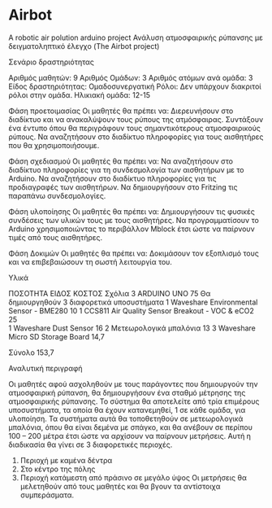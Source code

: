 # Airbot
A robotic air polution arduino project
Ανάλυση ατμοσφαιρικής ρύπανσης με δειγματοληπτικό έλεγχο (The Airbot project)

Σενάριο δραστηριότητας

Αριθμός μαθητών: 9
Αριθμός Ομάδων: 3
Αριθμός ατόμων ανά ομάδα: 3
Είδος  δραστηριότητας: Ομαδοσυνεργατική
Ρόλοι: Δεν υπάρχουν διακριτοί ρόλοι στην ομάδα.
Ηλικιακή ομάδα: 12-15

Φάση προετοιμασίας
Οι μαθητές θα πρέπει να: 
Διερευνήσουν στο διαδίκτυο και να ανακαλύψουν τους ρύπους της ατμόσφαιρας.
Συντάξουν ένα έντυπο όπου θα περιγράφουν τους σημαντικότερους ατμοσφαιρικούς ρύπους.
Να αναζητήσουν στο διαδίκτυο πληροφορίες για τους αισθητήρες που θα χρησιμοποιήσουμε.

Φάση σχεδιασμού
Οι μαθητές θα πρέπει να: 
Να αναζητήσουν στο διαδίκτυο πληροφορίες για τη συνδεσμολογία των αισθητήρων με το Arduino.
Να αναζητήσουν στο διαδίκτυο πληροφορίες για τις προδιαγραφές των αισθητήρων.
Να δημιουργήσουν στο Fritzing τις παραπάνω συνδεσμολογίες.


Φάση υλοποίησης
Οι μαθητές θα πρέπει να:
Δημιουργήσουν τις φυσικές συνδέσεις των υλικών τους με τους αισθητήρες.
Να προγραμματίσουν το Arduino χρησιμοποιώντας το περιβάλλον Mblock έτσι ώστε να παίρνουν τιμές από τους αισθητήρες.

Φάση Δοκιμών
Οι μαθητές θα πρέπει να:
Δοκιμάσουν τον εξοπλισμό τους και να επιβεβαιώσουν τη σωστή λειτουργία του.


Υλικά

ΠΟΣΟΤΗΤΑ	ΕΙΔΟΣ			                      								ΚΟΣΤΟΣ							        	      Σχόλια
3			    ARDUINO UNO										                  75				                Θα δημιουργηθούν 3 διαφορετικά υποσυστήματα
1			    Waveshare Environmental Sensor - BME280 			  10
1			    CCS811 Air Quality Sensor Breakout - VOC & eCO2 25	
1			    Waveshare Dust Sensor							            	16
2			    Μετεωρολογικά μπαλόνια							            13
3			    Waveshare Micro SD Storage Board					      14,7

Σύνολο															                      153,7


Αναλυτική περιγραφή

Οι μαθητές αφού ασχοληθούν με τους παράγοντες που δημιουργούν την ατμοσφαιρική ρύπανση, 
θα δημιουργήσουν ένα σταθμό μέτρησης της ατμοσφαιρικής ρύπανσης. 
Το σύστημα θα αποτελείτε από τρία επιμέρους υποσυστήματα, τα οποία θα έχουν κατανεμηθεί, 1 σε κάθε ομάδα, για υλοποίηση. 
Τα συστήματα αυτά θα τοποθετηθούν σε μετεωρολογικά μπαλόνια, όπου θα είναι δεμένα με σπάγκο, 
και θα ανέβουν σε περίπου 100 – 200 μέτρα έτσι ώστε να αρχίσουν να παίρνουν μετρήσεις. 
Αυτή η διαδικασία θα γίνει σε 3 διαφορετικές περιοχές. 
1. Περιοχή με καμένα δέντρα
2. Στο κέντρο της πόλης
3. Περιοχή κατάμεστη από πράσινο σε μεγάλο ύψος
Οι μετρήσεις θα μελετηθούν από τους μαθητές και θα βγουν τα αντίστοιχα συμπεράσματα.
